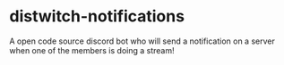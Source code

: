 # distwitch-notifications
A open code source discord bot who will send a notification on a server when one of the members is doing a stream!
